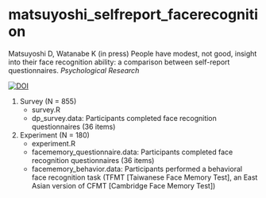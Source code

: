 # matsuyoshi_selfreport_facerecognition
Matsuyoshi D, Watanabe K (in press) People have modest, not good, insight into their face recognition ability: a comparison between self-report questionnaires. *Psychological Research*

[![DOI](https://zenodo.org/badge/224313052.svg)](https://zenodo.org/badge/latestdoi/224313052)

1. Survey (N = 855)
	- survey.R
	- dp_survey.data: Participants completed face recognition questionnaires (36 items)
1. Experiment (N = 180)
	- experiment.R
	- facememory_questionnaire.data: Participants completed face recognition  questionnaires (36 items)
	- facememory_behavior.data: Participants performed a behavioral face recognition task (TFMT [Taiwanese Face Memory Test], an East Asian version of CFMT [Cambridge Face Memory Test])
